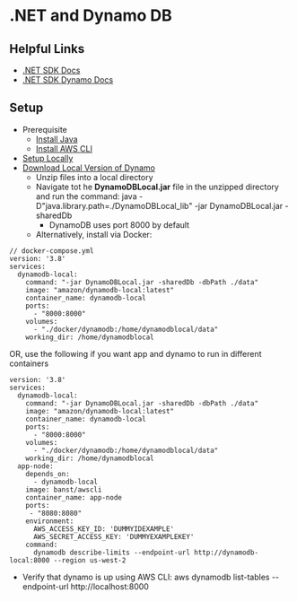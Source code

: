 # .NET and Dynamo DB

## Helpful Links
* [.NET SDK Docs](https://aws.amazon.com/sdk-for-net/)
* [.NET SDK Dynamo Docs](https://docs.aws.amazon.com/sdk-for-net/v3/developer-guide/dynamodb-intro.html)

## Setup
* Prerequisite
    * [Install Java](https://java.com/en/download/manual.jsp)
    * [Install AWS CLI](https://aws.amazon.com/cli/)
* [Setup Locally](https://docs.aws.amazon.com/amazondynamodb/latest/developerguide/DynamoDBLocal.html)
* [Download Local Version of Dynamo](https://docs.aws.amazon.com/amazondynamodb/latest/developerguide/DynamoDBLocal.DownloadingAndRunning.html)
    * Unzip files into a local directory
    * Navigate tot he **DynamoDBLocal.jar** file in the unzipped directory and run the command: java -D"java.library.path=./DynamoDBLocal_lib" -jar DynamoDBLocal.jar -sharedDb
        * DynamoDB  uses port 8000 by default
    * Alternatively, install via Docker: 
```
// docker-compose.yml
version: '3.8'
services:
  dynamodb-local:
    command: "-jar DynamoDBLocal.jar -sharedDb -dbPath ./data"
    image: "amazon/dynamodb-local:latest"
    container_name: dynamodb-local
    ports:
      - "8000:8000"
    volumes:
      - "./docker/dynamodb:/home/dynamodblocal/data"
    working_dir: /home/dynamodblocal
```
OR, use the following if you want app and dynamo to run in different containers
```
version: '3.8'
services:
  dynamodb-local:
    command: "-jar DynamoDBLocal.jar -sharedDb -dbPath ./data"
    image: "amazon/dynamodb-local:latest"
    container_name: dynamodb-local
    ports:
      - "8000:8000"
    volumes:
      - "./docker/dynamodb:/home/dynamodblocal/data"
    working_dir: /home/dynamodblocal
  app-node:
    depends_on:
      - dynamodb-local
    image: banst/awscli
    container_name: app-node
    ports:
     - "8080:8080"
    environment:
      AWS_ACCESS_KEY_ID: 'DUMMYIDEXAMPLE'
      AWS_SECRET_ACCESS_KEY: 'DUMMYEXAMPLEKEY'
    command:
      dynamodb describe-limits --endpoint-url http://dynamodb-local:8000 --region us-west-2
```
* Verify that dynamo is up using AWS CLI: aws dynamodb list-tables --endpoint-url http://localhost:8000
